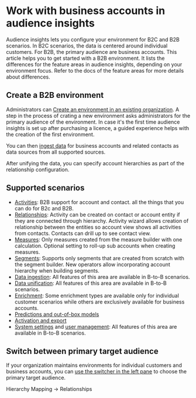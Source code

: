 # Work with business accounts in audience insights

Audience insights lets you configure your environment for B2C and B2B scenarios. In B2C scenarios, the data is centered around individual customers. For B2B, the primary audience are business accounts. This article helps you to get started with a B2B environment. It lists the differences for the feature areas in audience insights, depending on your environment focus. Refer to the docs of the feature areas for more details about differences. 

## Create a B2B environment

Administrators can [Create an environment in an existing organization](get-started-paid.md#create-an-environment-in-an-existing-organization). A step in the process of crating a new environment asks administrators for the primary audience of the environment. In case it's the first time audience insights is set up after purchasing a licence, a guided experience helps with the creation of the first environment.

You can then [ingest data](data-sources.md) for business accounts and related contacts as data sources from all supported sources.

After unifying the data, you can specify account hierarchies as part of the relationship configuration.

## Supported scenarios

- [Activities](activities.md): B2B support for account and contact. all the things that you can do for B2c and B2B.
- [Relationships](relationships.md): Activity can be created on contact or account entity if they are connected through hierarchy. Activity wizard allows creation of relationship between the entities so account view shows all activities from contacts. Contacts can drill up to see contact view. 
- [Measures](measures.md): Only measures created from the measure builder with one calculation. Optional setting to roll-up sub accounts when creating measures.
- [Segments](segments.md): Supports only segments that are created from scratch with the segment builder. New operators allow incorporating account hierarchy when building segments.
- [Data ingestion](data-sources.md): All features of this area are available in B-to-B scenarios.
- [Data unification](data-unification.md): All features of this area are available in B-to-B scenarios.
- [Enrichment](enrichment-hub.md): Some enrichment types are available only for individual customer scenarios while others are exclusively available for business accounts.
- [Predictions and out-of-box models](predictions-overview.md)
- [Activation and export](export-destinations.md)
- [System settings](system.md) and [user management](permissions.md): All features of this area are available in B-to-B scenarios.

## Switch between primary target audience

If your organization maintains environments for individual customers and business accounts, you can [use the switcher in the left pane](home.md) to choose the primary target audience.



Hierarchy Mapping -> Relationships